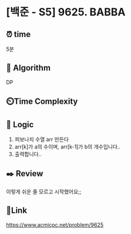 # [백준 - S5] 9625. BABBA


## ⏰ **time**
5분

## :pushpin: **Algorithm**
DP

## ⏲️**Time Complexity**


## :round_pushpin: **Logic**
1. 피보나치 수열 arr 만든다
2. arr[k]가 a의 수이며, arr[k-1]가 b의 개수입니다..
3. 출력합니다..

## :black_nib: **Review** 
이렇게 쉬운 줄 모르고 시작했어요;;

## 📡**Link**
https://www.acmicpc.net/problem/9625
